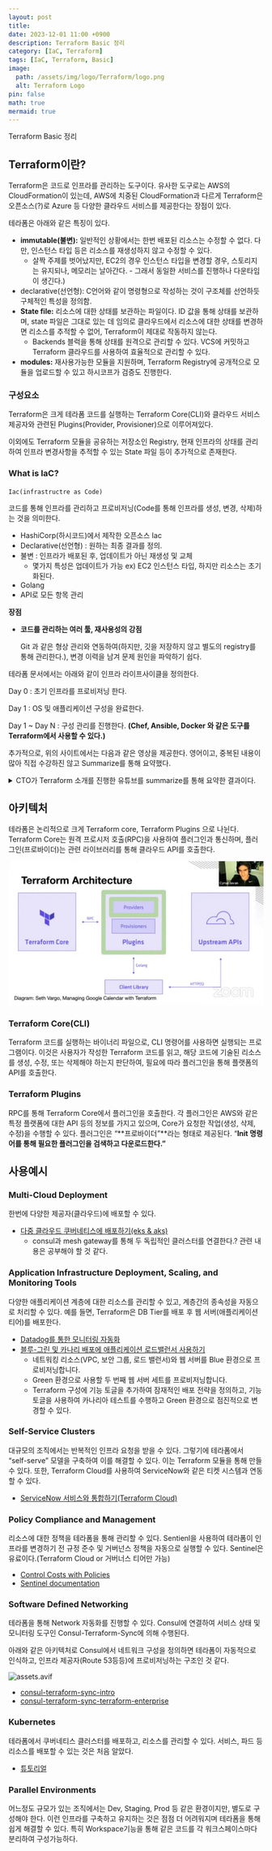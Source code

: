 ```yaml
---
layout: post
title: 
date: 2023-12-01 11:00 +0900
description: Terraform Basic 정리
category: [IaC, Terraform]
tags: [IaC, Terraform, Basic] 
image:
  path: /assets/img/logo/Terraform/logo.png
  alt: Terraform Logo
pin: false
math: true
mermaid: true
---
```

Terraform Basic 정리
<!--more-->


## Terraform이란?


Terraform은 코드로 인프라를 관리하는 도구이다. 유사한 도구로는 AWS의 CloudFormation이 있는데, AWS에 치중된 CloudFormation과 다르게 Terraform은 오픈소스(?)로 Azure 등 다양한 클라우드 서비스를 제공한다는 장점이 있다.


테라폼은 아래와 같은 특징이 있다.

- **immutable(불변):** 일반적인 상황에서는 한번 배포된 리소스는 수정할 수 없다. 다만, 인스턴스 타입 등은 리소스를 재생성하지 않고 수정할 수 있다.
	- 살짝 주제를 벗어났지만, EC2의 경우 인스턴스 타입을 변경할 경우, 스토리지는 유지되나, 메모리는 날아간다. - 그래서 동일한 서비스를 진행하나 다운타임이 생긴다.)
- declarative(선언형): C언어와 같이 명령형으로 작성하는 것이 구조체를 선언하듯 구체적인 특성을 정의함.
- **State file:** 리소스에 대한 상태를 보관하는 파일이다. ID 값을 통해 상태를 보관하며, state 파일은 그대로 있는 데 임의로 클라우드에서 리소스에 대한 상태를 변경하면 리소스를 추적할 수 없어, Terraform이 제대로 작동하지 않는다.
	- Backends 블럭을 통해 상태를 원격으로 관리할 수 있다. VCS에 커밋하고 Terraform 클라우드를 사용하여 효율적으로 관리할 수 있다.
- **modules:** 재사용가능한 모듈을 지원하며, Terraform Registry에 공개적으로 모듈을 업로드할 수 있고 하시코프가 검증도 진행한다.

### 구성요소


Terraform은 크게 테라폼 코드를 실행하는 Terraform Core(CLI)와 클라우드 서비스 제공자와 관련된 Plugins(Provider, Provisioner)으로 이루어져있다. 


이외에도 Terraform 모듈을 공유하는 저장소인 Registry, 현재 인프라의 상태를 관리하여 인프라 변경사항을 추적할 수 있는 State 파일 등이 추가적으로 존재한다.


### What is IaC?


`Iac(infrastructre as Code)`


코드를 통해 인프라를 관리하고 프로비저닝(Code를 통해 인프라를 생성, 변경, 삭제)하는 것을 의미한다.

- HashiCorp(하시코드)에서 제작한 오픈소스 Iac
- Declarative(선언형) : 원하는 최종 결과를 정의.
- 불변 : 인프라가 배포된 후, 업데이트가 아닌 재생성 및 교체
	- 몇가지 특성은 업데이트가 가능 ex) EC2 인스턴스 타입, 하지만 리소스는 초기화된다.
- Golang
- API로 모든 항목 관리

**장점**

- **코드를 관리하는 여러 툴, 재사용성의 강점**

	Git 과 같은 형상 관리와 연동하여(하지만, 깃을 저장하지 않고 별도의 registry를 통해 관리한다.), 변경 이력을 남겨 문제 원인을 파악하기 쉽다.


테라폼 문서에서는 아래와 같이 인프라 라이프사이클을 정의한다.


Day 0 : 초기 인프라를 프로비저닝 한다.


Day 1 : OS 및 애플리케이션 구성을 완료한다.


Day 1 ~ Day N : 구성 관리를 진행한다. **(Chef, Ansible, Docker 와 같은 도구를 Terraform에서 사용할 수 있다.)**


추가적으로, 위의 사이트에서는 다음과 같은 영상을 제공한다. 영어이고, 중복된 내용이 많아 직접 수강하진 않고 Summarize를 통해 요약했다.

<details>
<summary>CTO가 Terraform 소개를 진행한 유튜브를 summarize를 통해 요약한 결과이다.</summary>

> 💡 **테라폼 소개**  
> Terraform은 사용자가 간단하고 사람이 읽을 수 있는 구성 파일을 사용하여 인프라를 선언적으로 정의할 수 있도록 함으로써 인프라를 관리합니다. Terraform의 적용 단계는 실제 환경에 대해 계획을 실행하여 성공적인 실행을 위해 종속성이 올바른 순서로 정의되었는지 확인합니다. **Terraform 사용의 장점은 인프라 상태의 일관성을 보장하여 둘째 날 작업을 첫째 날과 동일하게 원활하게 수행할 수 있다는 것입니다.**  
>   
> 외부에서 관리되는 서비스를 포함하여 이러한 다양한 요소들이 모두 연결되어 있으며, 시스템의 다양한 구성 요소를 관리하고 통합하는 총체적인 접근 방식의 중요성을 강조하는 것이 Terraform 작성자의 관점입니다.  
>   
> 테라폼을 사용하는 워크플로는 테라폼 구성을 작성하고, 계획을 실행하여 변경 사항을 확인한 다음, 해당 변경 사항을 적용하는 것으로 시작하여 인프라 관리의 지속적인 주기를 만듭니다.  
>   
> Terraform의 중앙 집중식 상태 관리는 리소스가 올바르게 프로비저닝 및 소멸되도록 보장하여 충돌과 상태 파일 분산을 방지하는 데 필수적입니다.  
>   
> Terraform의 모듈은 VM, 람다 함수, 컨테이너와 같은 다양한 리소스를 배포하여 복잡성을 캡슐화하고 소비자에게 간소화된 결과물을 제공할 수 있습니다.  
>   
> Google 및 Azure와 같은 클라우드 제공업체는 네트워크 및 인프라 프로비저닝에 대한 공식 권장 사항을 게시하여 Terraform 레지스트리에서 사용할 수 있는 모듈의 안정성과 신뢰성을 높입니다.


	Terraform은 사용자가 간단하고 사람이 읽을 수 있는 구성 파일을 사용하여 인프라를 선언적으로 정의할 수 있도록 함으로써 인프라를 관리합니다. Terraform의 적용 단계는 실제 환경에 대해 계획을 실행하여 성공적인 실행을 위해 종속성이 올바른 순서로 정의되었는지 확인합니다. **Terraform 사용의 장점은 인프라 상태의 일관성을 보장하여 둘째 날 작업을 첫째 날과 동일하게 원활하게 수행할 수 있다는 것입니다.**


	외부에서 관리되는 서비스를 포함하여 이러한 다양한 요소들이 모두 연결되어 있으며, 시스템의 다양한 구성 요소를 관리하고 통합하는 총체적인 접근 방식의 중요성을 강조하는 것이 Terraform 작성자의 관점입니다.


	테라폼을 사용하는 워크플로는 테라폼 구성을 작성하고, 계획을 실행하여 변경 사항을 확인한 다음, 해당 변경 사항을 적용하는 것으로 시작하여 인프라 관리의 지속적인 주기를 만듭니다.


	Terraform의 중앙 집중식 상태 관리는 리소스가 올바르게 프로비저닝 및 소멸되도록 보장하여 충돌과 상태 파일 분산을 방지하는 데 필수적입니다.


	Terraform의 모듈은 VM, 람다 함수, 컨테이너와 같은 다양한 리소스를 배포하여 복잡성을 캡슐화하고 소비자에게 간소화된 결과물을 제공할 수 있습니다.


	Google 및 Azure와 같은 클라우드 제공업체는 네트워크 및 인프라 프로비저닝에 대한 공식 권장 사항을 게시하여 Terraform 레지스트리에서 사용할 수 있는 모듈의 안정성과 신뢰성을 높입니다.


</details>


## 아키텍처


테라폼은 논리적으로 크게 Terraform core, Terraform Plugins 으로 나뉜다. Terraform Core는 원격 프로시저 호출(RPC)을 사용하여 플러그인과 통신하며, 플러그인(프로바이더)는 관련 라이브러리를 통해 클라우드 API를 호출한다. 


![maxresdefault.jpg](/assets/img/post/Terraform%20Basic/1.jpg)


### Terraform Core(CLI)


Terraform 코드를 실행하는 바이너리 파일으로, CLI 명령어를 사용하면 실행되는 프로그램이다. 이것은 사용자가 작성한 Terraform 코드를 읽고, 해당 코드에 기술된 리소스를 생성, 수정, 또는 삭제해야 하는지 판단하여, 필요에 따라 플러그인을 통해 플랫폼의 API를 호출한다.


### Terraform Plugins


RPC를 통해 Terraform Core에서 플러그인을 호출한다. 각 플러그인은 AWS와 같은 특정 플랫폼에 대한 API 등의 정보를 가지고 있으며, Core가 요청한 작업(생성, 삭제, 수정)을 수행할 수 있다. 플러그인은 “**프로바이더”**라는 형태로 제공된다. “**Init 명령어를 통해 필요한 플러그인을 검색하고 다운로드한다.”**


## 사용예시


### **Multi-Cloud Deployment**


한번에 다양한 제공자(클라우드)에 배포할 수 있다.

- [다중 클라우드 쿠버네티스에 배포하기(eks & aks)](https://developer.hashicorp.com/terraform/tutorials/networking/multicloud-kubernetes)
	- consul과 mesh gateway를 통해 두 독립적인 클러스터를 연결한다.? 관련 내용은 공부해야 할 것 같다.

### **Application Infrastructure Deployment, Scaling, and Monitoring Tools**


다양한 애플리케이션 계층에 대한 리소스를 관리할 수 있고, 계층간의 종속성을 자동으로 처리할 수 있다. 예를 들면, Terraform은 DB Tier를 배포 후 웹 서버(애플리케이션 티어)를 배포한다.

- [Datadog를 통한 모니터링 자동화](https://developer.hashicorp.com/terraform/tutorials/applications/datadog-provider)
- [블루-그린 및 카나리 배포에 애플리케이션 로드밸런서 사용하기](https://developer.hashicorp.com/terraform/tutorials/aws/blue-green-canary-tests-deployments)
	- 네트워킹 리소스(VPC, 보안 그룹, 로드 밸런서)와 웹 서버를 Blue 환경으로 프로비저닝합니다.
	- Green 환경으로 사용할 두 번째 웹 서버 세트를 프로비저닝합니다.
	- Terraform 구성에 기능 토글을 추가하여 잠재적인 배포 전략을 정의하고, 기능 토글을 사용하여 카나리아 테스트를 수행하고 Green 환경으로 점진적으로 변경할 수 있다.

### **Self-Service Clusters**


대규모의 조직에서는 반복적인 인프라 요청을 받을 수 있다. 그렇기에 테라폼에서 “self-serve” 모델을 구축하여 이를 해결할 수 있다. 이는 Terraform 모듈을 통해 만들 수 있다. 또한, Terraform Cloud를 사용하여 ServiceNow와 같은 티켓 시스템과 연동할 수 있다. 

- [ServiceNow 서비스와 통합하기(Terraform Cloud)](https://developer.hashicorp.com/terraform/cloud-docs/integrations/service-now)

### **Policy Compliance and Management**


리소스에 대한 정책을 테라폼을 통해 관리할 수 있다. Sentienl을 사용하여 테라폼이 인프라를 변경하기 전 규정 준수 및 거버넌스 정책을 자동으로 실행할 수 있다. Sentinel은 유료이다.(Terraform Cloud or 거버너스 티어만 가능)

- [Control Costs with Policies](https://developer.hashicorp.com/terraform/tutorials/cloud-get-started/cost-estimation)
- [Sentinel documentation](https://content.hashicorp.com/api/assets?product=terraform&version=refs%2Fheads%2Fv1.1&asset=website%2Fdocs%2Fcloud%2Fsentinel%2Findex.html)

### **Software Defined Networking**


테라폼을 통해 Network 자동화를 진행할 수 있다. Consul에 연결하여 서비스 상태 및 모니터링 도구인 Consul-Terraform-Sync에 의해 수행된다. 


아래와 같은 아키텍처로 Consul에서 네트워크 구성을 정의하면 테라폼이 자동적으로 인식하고, 인프라 제공자(Route 53등등)에 프로비저닝하는 구조인 것 같다.


![assets.avif](https://prod-files-secure.s3.us-west-2.amazonaws.com/3b953ad7-a4bc-4b8b-877c-db94279d5db4/8f4dbb40-c905-4e7f-b051-5109dc3803e3/assets.avif?X-Amz-Algorithm=AWS4-HMAC-SHA256&X-Amz-Content-Sha256=UNSIGNED-PAYLOAD&X-Amz-Credential=AKIAT73L2G45HZZMZUHI%2F20231201%2Fus-west-2%2Fs3%2Faws4_request&X-Amz-Date=20231201T021754Z&X-Amz-Expires=3600&X-Amz-Signature=0d5f725b2cc3927d55eb11d60a71995f6c62b5b49c4e7d4ab292c87041121389&X-Amz-SignedHeaders=host&x-id=GetObject)

- [consul-terraform-sync-intro](https://developer.hashicorp.com/consul/tutorials/network-infrastructure-automation/consul-terraform-sync-intro)
- [consul-terraform-sync-terraform-enterprise](https://developer.hashicorp.com/consul/tutorials/network-infrastructure-automation/consul-terraform-sync-terraform-enterprise)

### **Kubernetes**


테라폼에서 쿠버네티스 클러스터를 배포하고, 리소스를 관리할 수 있다. 서비스, 파드 등 리소스를 배포할 수 있는 것은 처음 알았다. 

- [튜토리얼](https://developer.hashicorp.com/terraform/tutorials/kubernetes/kubernetes-provider)

### **Parallel Environments**


어느정도 규모가 있는 조직에서는 Dev, Staging, Prod 등 같은 환경이지만, 별도로 구성해야 한다. 이런 인프라를 구축하고 유지하는 것은 점점 더 어려워지며 테라폼을 통해 쉽게 해결할 수 있다. 특히 Workspace기능을 통해 같은 코드를 각 워크스페이스마다 분리하여 구성가능하다. 

